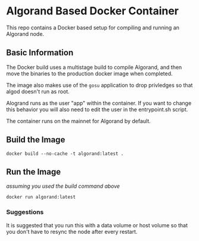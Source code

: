 # Algorand Based Docker Container
This repo contains a Docker based setup for compiling and running an Algorand node.

## Basic Information
The Docker build uses a multistage build to compile Algorand, and then move the binaries to the production docker image when completed.

The image also makes use of the `gosu` application to drop privledges so that algod doesn't run as root.

Alogrand runs as the user "app" within the container. If you want to change this behavior you will also need to edit the user in the entrypoint.sh script.

The container runs on the mainnet for Algorand by default.

## Build the Image

```
docker build --no-cache -t algorand:latest .
```

## Run the Image
*assuming you used the build command above*
```
docker run algorand:latest
```

### Suggestions
It is suggested that you run this with a data volume or host volume so that you don't have to resync the node after every restart.

